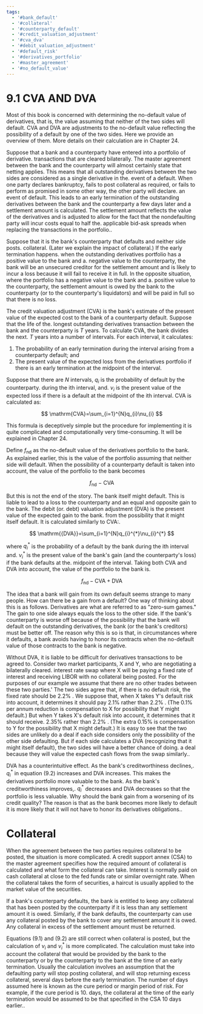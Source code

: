 ```yaml
---
tags:
  - '#bank_default'
  - '#collateral'
  - '#counterparty_default'
  - '#credit_valuation_adjustment'
  - '#cva_dva'
  - '#debit_valuation_adjustment'
  - '#default_risk'
  - '#derivatives_portfolio'
  - '#master_agreement'
  - '#no_default_value'
---
```

# 9.1 CVA AND DVA  

Most of this book is concerned with determining the no-default value of derivatives, that is, the value assuming that neither of the two sides will default. CVA and DVA are adjustments to the no-default value reflecting the possibility of a default by one of the two sides. Here we provide an overview of them. More details on their calculation are in Chapter 24.  

Suppose that a bank and a counterparty have entered into a portfolio of derivative. transactions that are cleared bilaterally. The master agreement between the bank and the counterparty will almost certainly state that netting applies. This means that all outstanding derivatives between the two sides are considered as a single derivative in the. event of a default. When one party declares bankruptcy, fails to post collateral as required, or fails to perform as promised in some other way, the other party will declare. an event of default. This leads to an early termination of the outstanding derivatives between the bank and the counterparty a few days later and a settlement amount is calculated. The settlement amount reflects the value of the derivatives and is adjusted to allow for the fact that the nondefaulting party will incur costs equal to half the. applicable bid-ask spreads when replacing the transactions in the portfolio..  

Suppose that it is the bank's counterparty that defaults and neither side posts. collateral. (Later we explain the impact of collateral.) If the early termination happens. when the outstanding derivatives portfolio has a positive value to the bank and a. negative value to the counterparty, the bank will be an unsecured creditor for the settlement amount and is likely to incur a loss because it will fail to receive it in full. In the opposite situation, where the portfolio has a negative value to the bank and a. positive value to the counterparty, the settlement amount is owed by the bank to the counterparty (or to the counterparty's liquidators) and will be paid in full so that there is no loss.  

The credit valuation adjustment (CVA) is the bank's estimate of the present value of the expected cost to the bank of a counterparty default. Suppose that the life of the. longest outstanding derivatives transaction between the bank and the counterparty is $T$ years. To calculate CVA, the bank divides the next. $T$ years into a number of intervals. For each interval, it calculates:  

1. The probability of an early termination during the interval arising from a counterparty default; and   
2. The present value of the expected loss from the derivatives portfolio if there is an early termination at the midpoint of the interval.  

Suppose that there are $N$ intervals, $q_{i}$ is the probability of default by the counterparty. during the ith interval, and. $\nu_{i}$ is the present value of the expected loss if there is a default at the midpoint of the ith interval. CVA is calculated as:  

$$
\mathrm{CVA}=\sum_{i=1}^{N}q_{i}\nu_{i}
$$  

This formula is deceptively simple but the procedure for implementing it is quite complicated and computationally very time-consuming. It will be explained in Chapter 24.  

Define $f_{\mathrm{nd}}$ as the no-default value of the derivatives portfolio to the bank. As explained earlier, this is the value of the portfolio assuming that neither side will default. When the possibility of a counterparty default is taken into account, the value of the portfolio to the bank becomes  

$$
f_{\mathrm{nd}}\mathrm{~-~}\mathrm{CVA}
$$  

But this is not the end of the story. The bank itself might default. This is liable to lead to a loss to the counterparty and an equal and opposite gain to the bank. The debit (or. debt) valuation adjustment (DVA) is the present value of the expected gain to the bank. from the possibility that it might itself default. It is calculated similarly to CVA:.  

$$
\mathrm{{DVA}}=\sum_{i=1}^{N}q_{i}^{*}\nu_{i}^{*}
$$  

where $q_{i}^{*}$ is the probability of a default by the bank during the ith interval and. $\nu_{i}^{*}$ is the present value of the bank's gain (and the counterparty's loss) if the bank defaults at the. midpoint of the interval. Taking both CVA and DVA into account, the value of the portfolio to the bank is.  

$$
f_{\mathrm{nd}}-\mathrm{CVA}+\mathrm{DVA}
$$  

The idea that a bank will gain from its own default seems strange to many people. How can there be a gain from a default? One way of thinking about this is as follows. Derivatives are what are referred to as "zero-sum games." The gain to one side always equals the loss to the other side. If the bank's counterparty is worse off because of the possibility that the bank will default on the outstanding derivatives, the bank (or the bank's creditors) must be better off. The reason why this is so is that, in circumstances where it defaults, a bank avoids having to honor its contracts when the no-default value of those contracts to the bank is negative.  

Without DVA, it is liable to be difficult for derivatives transactions to be agreed to. Consider two market participants, $\boldsymbol{\mathrm X}$ and Y, who are negotiating a bilaterally cleared. interest rate swap where X will be paying a fixed rate of interest and receiving LIBOR with no collateral being posted. For the purposes of our example we assume that there are no other trades between these two parties.' The two sides agree that, if there is no default risk, the fixed rate should be $2.2\%$ . We suppose that, when X takes Y's default risk into account, it determines it should pay $2.1\%$ rather than $2.2\%$ . (The $0.1\%$ per annum reduction is compensation to X for possibility that Y might default.) But when Y takes X's default risk into account, it determines that it should receive. $2.35\%$ rather than $2.2\%$ . (The extra $0.15\%$ is compensation to $\mathrm{Y}$ for the possibility that X might default.) It is easy to see that the two sides are unlikely do a deal if each side considers only the possibility of the other side defaulting. But if each side calculates a DVA (recognizing that it might itself default), the two sides will have a better chance of doing. a deal because they will value the expected cash flows from the swap similarly..  

DVA has a counterintuitive effect. As the bank's creditworthiness declines,. $q_{i}^{*}$ in equation (9.2) increases and DVA increases. This makes the derivatives portfolio more valuable to the bank. As the bank's creditworthiness improves,. $q_{i}^{*}$ decreases and DVA decreases so that the portfolio is less valuable. Why should the bank gain from a worsening of its credit quality? The reason is that as the bank becomes more likely to default it is more likely that it will not have to honor its derivatives obligations..  

# Collateral  

When the agreement between the two parties requires collateral to be posted, the situation is more complicated. A credit support annex (CSA) to the master agreement specifies how the required amount of collateral is calculated and what form the collateral can take. Interest is normally paid on cash collateral at close to the fed funds rate or similar overnight rate. When the collateral takes the form of securities, a haircut is usually applied to the market value of the securities.  

If a bank's counterparty defaults, the bank is entitled to keep any collateral that has been posted by the counterparty if it is less than any settlement amount it is owed. Similarly, if the bank defaults, the counterparty can use any collateral posted by the bank to cover any settlement amount it is owed. Any collateral in excess of the settlement amount must be returned.  

Equations (9.1) and (9.2) are still correct when collateral is posted, but the calculation of $\nu_{i}$ and $\nu_{i}^{*}$ is more complicated. The calculation must take into account the collateral that would be provided by the bank to the counterparty or by the counterparty to the bank at the time of an early termination. Usually the calculation involves an assumption that the defaulting party will stop posting collateral, and will stop returning excess collateral, several days before the early termination. The number of days assumed here is known as the cure period or margin period of risk. For example, if the cure period is 10. days, the collateral at the time of the early termination would be assumed to be that specified in the CSA 10 days earlier..  
